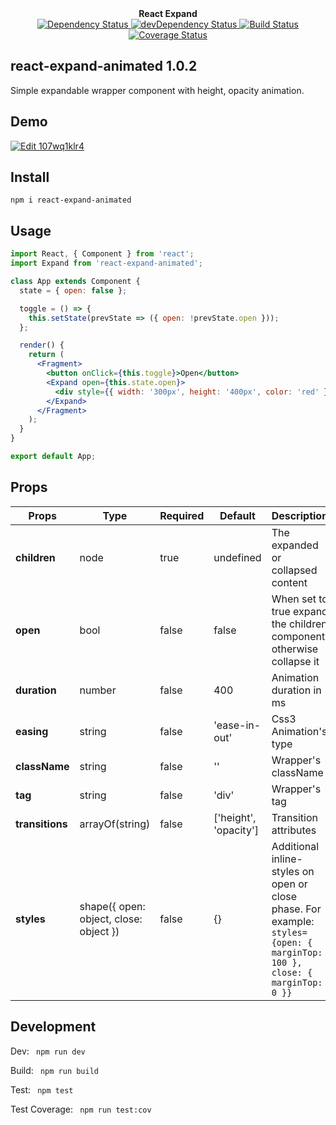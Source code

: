 <div align="center"><strong>React Expand</strong></div>

<div align="center">
  <a href="https://david-dm.org/sonybinhle/react-expand-animated">
    <img src="https://david-dm.org/sonybinhle/react-expand-animated.svg" alt="Dependency Status" />
  </a>

  <a href="https://david-dm.org/sonybinhle/react-expand-animated#info=devDependencies">
    <img src="https://david-dm.org/sonybinhle/react-expand-animated/dev-status.svg" alt="devDependency Status" />
  </a>

  <a href="https://travis-ci.org/sonybinhle/react-expand-animated">
    <img src="https://travis-ci.org/sonybinhle/react-expand-animated.svg" alt="Build Status" />
  </a>
  
  <a href='https://coveralls.io/github/sonybinhle/react-expand-animated?branch=master'>
    <img src='https://coveralls.io/repos/github/sonybinhle/react-expand-animated/badge.svg?branch=master' alt='Coverage Status' />
   </a>

</div>

## react-expand-animated 1.0.2

Simple expandable wrapper component with height, opacity animation. 

## Demo

<a href="https://codesandbox.io/s/107wq1klr4">
  <img alt="Edit 107wq1klr4" src="https://codesandbox.io/static/img/play-codesandbox.svg">
</a>

## Install

`npm i react-expand-animated`

## Usage

```jsx harmony
import React, { Component } from 'react';
import Expand from 'react-expand-animated';

class App extends Component {
  state = { open: false };

  toggle = () => {
    this.setState(prevState => ({ open: !prevState.open }));
  };

  render() {
    return (
      <Fragment>
        <button onClick={this.toggle}>Open</button>
        <Expand open={this.state.open}>
          <div style={{ width: '300px', height: '400px', color: 'red' }}>Hello</div>
        </Expand>
      </Fragment>
    );
  }
}

export default App;
```
## Props
| Props  | Type | Required | Default | Description |
| ------------- | ------------- |  ------------- |  ------------- |  ------------- |
| **children**  | node  | true | undefined | The expanded or collapsed content |
| **open**  | bool | false | false | When set to true expand the children component otherwise collapse it |
| **duration**  | number | false | 400 | Animation duration in ms |
| **easing**  | string | false | 'ease-in-out' | Css3 Animation's type |
| **className**  | string | false | '' | Wrapper's className |
| **tag**  | string | false | 'div' | Wrapper's tag |
| **transitions**  | arrayOf(string) | false | ['height', 'opacity'] | Transition attributes |
| **styles**  | shape({ open: object, close: object }) | false | {} | Additional inline-styles on open or close phase. For example: ``` styles={open: { marginTop: 100 }, close: { marginTop: 0 }} ``` |
## Development

Dev: ```  npm run dev  ```

Build: ```  npm run build  ```

Test: ```  npm test  ```

Test Coverage: ```  npm run test:cov  ```
